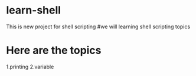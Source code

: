 # learn-shell
This is new project for shell scripting
#we will learning shell scripting topics
# Here are the topics
1.printing
2.variable
